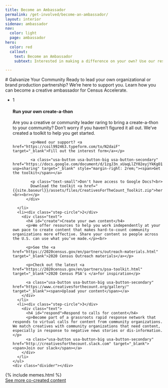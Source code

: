```yaml
---
title: Become an Ambassador
permalink: /get-involved/become-an-ambassador/
layout: interior
sidenav: ambassador
nav:
  color: light
  page: ambassador
hero:
  color: red
  callout:
    text: Become an Ambassador
    subtext: Interested in making a difference on your own? Use our resources to create content that will resonate with your community and become part of a rapid response network that will support civil rights groups and community-based organizations.

---
```


<section class="usa-section usa-content">
<div class="usa-width-three-fourths" markdown="1" id="overview" >
# Galvanize Your Community
Ready to lead your own organizational or brand production partnership? We’re here to support you. Learn how you can become a creative ambassador for Census Accelerate.
<div class="divider"></div>
</div>

<div class="usa-grid">
  <div class="usa-width-three-fourths">
    <ul class="list-reset list-circle">
      <li><div class="step-circle">1</div>
          <div class="text">
            <h4 id="run">Run your own create-a-thon</h4>
            <p>Are you a creative or community leader raring to bring a create-a-thon to your community? Don’t worry if you haven’t figured it all out. We’ve created a toolkit to help you get started. </p>

            <p>Need our support? <a href="https://coil992463.typeform.com/to/N2daiF" target="_blank">Fill out the interest form</a></p>

            <a class="usa-button usa-button-big usa-button-secondary" href="https://docs.google.com/document/d/1zgJ3n_xUaqLlZY02eyjYkKgO1JKbmxhVKpTTpgALjmI/edit?usp=sharing" target="_blank" style="margin-right: 2rem;"><span>Get the toolkit</span></a>

            <p class="text-small">Don't have access to Google Docs?<br>
            Download the toolkit <a href="{{site.baseurl}}/assets/files/CreativesForTheCount_Toolkit.zip">here</a><br><br></p>
          </div>

      </li>
      <li><div class="step-circle">2</div>
        <div class="text">
          <h4 id="create">Create your own content</h4>
          <p>We offer resources to help you work independently at your own pace to create content that makes hard-to-count community organizations more effective. Share your content so people across the U.S. can use what you’ve made.</p><br>

          <p>See the <a href="https://2020census.gov/en/partners/outreach-materials.html" target="_blank">2020 Census Outreach materials</a></p>

          <p>Check out the latest <a href="https://2020census.gov/en/partners/psa-toolkit.html" target="_blank">2020 Census PSA's </a>for inspiration</p>

          <a class="usa-button usa-button-big usa-button-secondary" href="https://www.creativesforthecount.org/gallery/" target="_blank"><span>Upload your content</span></a>
        </div>
      </li>
      <li><div class="step-circle">3</div>
        <div class="text">
          <h4 id="respond">Respond to calls for content</h4>
          <p>Become part of a grassroots rapid response network that responds to virtual calls for content from community organizations. We match creatives with community organizations that need content, especially in response to negative news stories or dis-information.</p>
          <a class="usa-button usa-button-big usa-button-secondary" href="http://creativesforthecount.slack.com" target="_blank"><span>Join our slack</span></a>
        </div>
      </li>
    </ul>
    <div class="divider"></div>
  </div>
</div>
</section>

<section class="usa-section usa-content">
<div class="usa-grid">
  <div class="usa-width-three-fourths meme-section">
  {% include memes.html %}
  <div class="button-wrapper">
    <div class="button-bg blue" style="width:50%;"></div>
    <a class="usa-button usa-button-big usa-button-primary" href="https://www.creativesforthecount.org/" target="_blank">See more co-created content</a>
  </div>
  </div>
  <div class="usa-width-one-fourth">
  </div>
</div>
</section>
